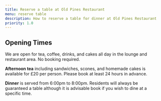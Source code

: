 ```yaml
---
title: Reserve a table at Old Pines Restaurant
menu: reserve table
description: How to reserve a table for dinner at Old Pines Restaurant serving seasonal local dishes from the Highlands of Scotland.
priority: 1.0
---
```




## Opening Times

We are open for tea, coffee, drinks, and cakes all day in the lounge and restaurant area. No booking required.

**Afternoon tea** including sandwiches, scones, and homemade cakes is available for &pound;20 per person. Please book at least 24 hours in advance.

**Dinner** is served from 6:00pm to 8:00pm. Residents will always be guaranteed a table although it is advisable book if you wish to dine at a specific time.

